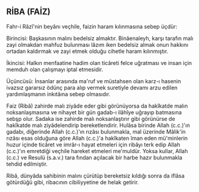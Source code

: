 ## RİBA (FAİZ)

Fahr-i Râzî'nin beyânı veçhile, faizin haram kılınmasına sebep üçdür:

Birincisi: Başkasının malını bedelsiz almaktır. Binâenaleyh, karşı tarafın malı zayi olmakdan mahfuz bulunması lâzım iken bedelsiz almak onun hakkını ortadan kaldırmak ve zayi etmek olduğu cihetle haram kılınmıştır.

İkincisi: Halkın menfaatine hadim olan ti­câreti felce uğratması ve insan için memduh olan çalışmayı iptal etmesidir.

Üçüncüsü: İnsanlar arasında ma'ruf ve müstahsen olan karz-ı hasenin ivazsız gararsız ödünç para alıp vermek suretiyle devamı arzu edilen yardımlaşmanın inkıtâına sebep olmasıdır.

Faiz (Ribâ) zahirde malı ziyâde eder gibi gö­rünüyorsa da hakîkatde malın noksanlaşmasına ve nihayet bir gün gadab-ı ilâhîye uğrayıp batma­sına sebşp olur. Sadaka ise zahirde malı noksanlaştırır gibi görünürse de hakîkatde malı ziyâdelendirip bereketlendirir. Hulâsa birinde Allah (c.c.)'ın gadabı, diğerinde Allah (c.c.)'ın rızâsı bulunmakla, mal üzerinde Mâlik'in rızâsı esas ol­duğuna göre Allah (c.c.)'a hakîkaten îman eden mü'minlerin huzur içinde ticâret ve imrâr-ı ha­yat etmeleri için ribâyı terk edip Allah (c.c.)'ın emretdiği veçhile hareket etmeleri me'muldür. Yoksa kullar, Allah (c.c.) ve Resulü (s.a.v.) tara fından açılacak bir harbe hazır bulunmakla tehdid edilmiştir.

Ribâ, dünyâda sahibinin malını çürütüp bereketsiz kıldığı sonra da iflâsa götürdüğü gibi, ribacının cibiliyyetine de helak getirir.
